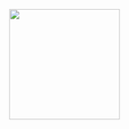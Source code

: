 <div id="header" align="center">
  <img src="https://media.giphy.com/media/PTBVMsYIOB0SBP4MVe/giphy-downsized-large.gif" width="200">
</div>

<!--
**Blancomann/Blancomann** is a ✨ _special_ ✨ repository because its `README.md` (this file) appears on your GitHub profile.

Here are some ideas to get you started:

- 🔭 I’m currently working on ...
- 🌱 I’m currently learning ...
- 👯 I’m looking to collaborate on ...
- 🤔 I’m looking for help with ...
- 💬 Ask me about ...
- 📫 How to reach me: ...
- 😄 Pronouns: ...
- ⚡ Fun fact: ...
-->
